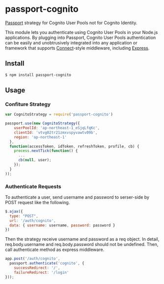 # passport-cognito

[Passport](http://passportjs.org/) strategy for Cognito User Pools not for Cognito Identity.

This module lets you authenticate using Cognito User Pools in your Node.js applications.
By plugging into Passport, Cognito User Pools authentication can be easily and
unobtrusively integrated into any application or framework that supports
[Connect](http://www.senchalabs.org/connect/)-style middleware, including
[Express](http://expressjs.com/).

## Install
```sh
$ npm install passport-cognito
```    

## Usage

### Confiture Strategy

```javascript
var CognitoStrategy = require('passport-cognito')

passport.use(new CognitoStrategy({
    userPoolId: 'ap-northeast-1_eSjqLfqKc',
    clientId: 'vtvg02tr21zmxvspyvawtv09b',
    region: 'ap-northeast-1'
  },
  function(accessToken, idToken, refreshToken, profile, cb) {
    process.nextTick(function() {
      ...
      cb(null, user);
    });
  }
));
```

### Authenticate Requests
To authenticate a user, send username and password to serser-side by POST request like the following.

```javascript 
$.ajax({
  type: "POST",
  url: '/auth/cognito',
  data: { username: username, password: password }
})
```
Then the strategy receive username and password as a req object. In detail, req.body.username and req.body.password should not be undefined. Then, call authenticate method as express middleware.
```javascript
app.post('/auth/cognito',
  passport.authenticate('cognito', {
    successRedirect: '/',
    failureRedirect: '/login'
}));
```
